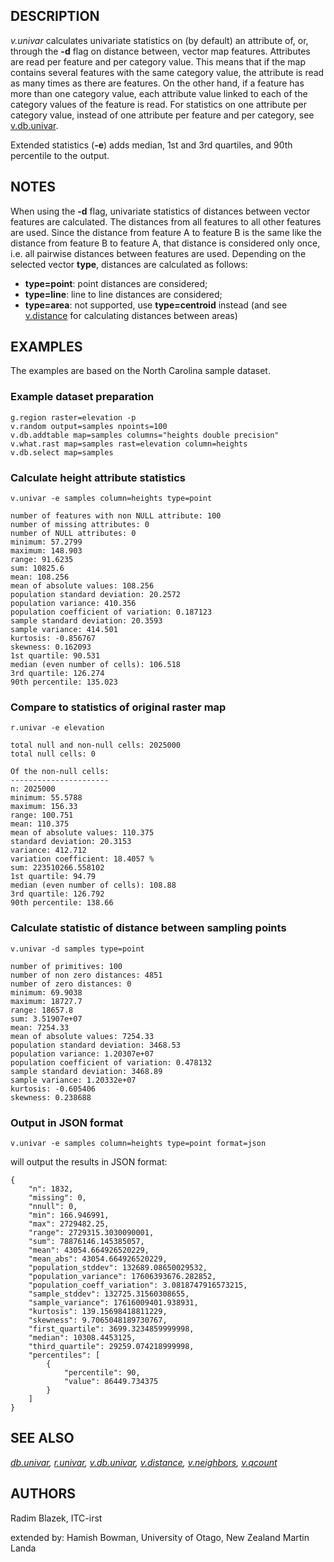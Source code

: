 ## DESCRIPTION

*v.univar* calculates univariate statistics on (by default) an attribute
of, or, through the **-d** flag on distance between, vector map
features. Attributes are read per feature and per category value. This
means that if the map contains several features with the same category
value, the attribute is read as many times as there are features. On the
other hand, if a feature has more than one category value, each
attribute value linked to each of the category values of the feature is
read. For statistics on one attribute per category value, instead of one
attribute per feature and per category, see
[v.db.univar](v.db.univar.md).

Extended statistics (**-e**) adds median, 1st and 3rd quartiles, and
90th percentile to the output.

## NOTES

When using the **-d** flag, univariate statistics of distances between
vector features are calculated. The distances from all features to all
other features are used. Since the distance from feature A to feature B
is the same like the distance from feature B to feature A, that distance
is considered only once, i.e. all pairwise distances between features
are used. Depending on the selected vector **type**, distances are
calculated as follows:

- **type=point**: point distances are considered;
- **type=line**: line to line distances are considered;
- **type=area**: not supported, use **type=centroid** instead (and see
  [v.distance](v.distance.md) for calculating distances between areas)

## EXAMPLES

The examples are based on the North Carolina sample dataset.

### Example dataset preparation

```shell
g.region raster=elevation -p
v.random output=samples npoints=100
v.db.addtable map=samples columns="heights double precision"
v.what.rast map=samples rast=elevation column=heights
v.db.select map=samples
```

### Calculate height attribute statistics

```shell
v.univar -e samples column=heights type=point

number of features with non NULL attribute: 100
number of missing attributes: 0
number of NULL attributes: 0
minimum: 57.2799
maximum: 148.903
range: 91.6235
sum: 10825.6
mean: 108.256
mean of absolute values: 108.256
population standard deviation: 20.2572
population variance: 410.356
population coefficient of variation: 0.187123
sample standard deviation: 20.3593
sample variance: 414.501
kurtosis: -0.856767
skewness: 0.162093
1st quartile: 90.531
median (even number of cells): 106.518
3rd quartile: 126.274
90th percentile: 135.023
```

### Compare to statistics of original raster map

```shell
r.univar -e elevation

total null and non-null cells: 2025000
total null cells: 0

Of the non-null cells:
----------------------
n: 2025000
minimum: 55.5788
maximum: 156.33
range: 100.751
mean: 110.375
mean of absolute values: 110.375
standard deviation: 20.3153
variance: 412.712
variation coefficient: 18.4057 %
sum: 223510266.558102
1st quartile: 94.79
median (even number of cells): 108.88
3rd quartile: 126.792
90th percentile: 138.66
```

### Calculate statistic of distance between sampling points

```shell
v.univar -d samples type=point

number of primitives: 100
number of non zero distances: 4851
number of zero distances: 0
minimum: 69.9038
maximum: 18727.7
range: 18657.8
sum: 3.51907e+07
mean: 7254.33
mean of absolute values: 7254.33
population standard deviation: 3468.53
population variance: 1.20307e+07
population coefficient of variation: 0.478132
sample standard deviation: 3468.89
sample variance: 1.20332e+07
kurtosis: -0.605406
skewness: 0.238688
```

### Output in JSON format

```shell
v.univar -e samples column=heights type=point format=json
```

will output the results in JSON format:

```shell
{
    "n": 1832,
    "missing": 0,
    "nnull": 0,
    "min": 166.946991,
    "max": 2729482.25,
    "range": 2729315.3030090001,
    "sum": 78876146.145385057,
    "mean": 43054.664926520229,
    "mean_abs": 43054.664926520229,
    "population_stddev": 132689.08650029532,
    "population_variance": 17606393676.282852,
    "population_coeff_variation": 3.0818747916573215,
    "sample_stddev": 132725.31560308655,
    "sample_variance": 17616009401.938931,
    "kurtosis": 139.15698418811229,
    "skewness": 9.7065048189730767,
    "first_quartile": 3699.3234859999998,
    "median": 10308.4453125,
    "third_quartile": 29259.074218999998,
    "percentiles": [
        {
            "percentile": 90,
            "value": 86449.734375
        }
    ]
}
```

## SEE ALSO

*[db.univar](db.univar.md), [r.univar](r.univar.md),
[v.db.univar](v.db.univar.md), [v.distance](v.distance.md),
[v.neighbors](v.neighbors.md), [v.qcount](v.qcount.md)*

## AUTHORS

Radim Blazek, ITC-irst

extended by:
Hamish Bowman, University of Otago, New Zealand
Martin Landa
